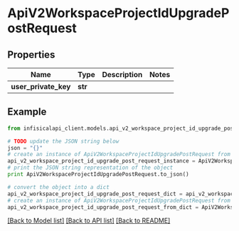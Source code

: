 # ApiV2WorkspaceProjectIdUpgradePostRequest


## Properties
Name | Type | Description | Notes
------------ | ------------- | ------------- | -------------
**user_private_key** | **str** |  | 

## Example

```python
from infisicalapi_client.models.api_v2_workspace_project_id_upgrade_post_request import ApiV2WorkspaceProjectIdUpgradePostRequest

# TODO update the JSON string below
json = "{}"
# create an instance of ApiV2WorkspaceProjectIdUpgradePostRequest from a JSON string
api_v2_workspace_project_id_upgrade_post_request_instance = ApiV2WorkspaceProjectIdUpgradePostRequest.from_json(json)
# print the JSON string representation of the object
print ApiV2WorkspaceProjectIdUpgradePostRequest.to_json()

# convert the object into a dict
api_v2_workspace_project_id_upgrade_post_request_dict = api_v2_workspace_project_id_upgrade_post_request_instance.to_dict()
# create an instance of ApiV2WorkspaceProjectIdUpgradePostRequest from a dict
api_v2_workspace_project_id_upgrade_post_request_from_dict = ApiV2WorkspaceProjectIdUpgradePostRequest.from_dict(api_v2_workspace_project_id_upgrade_post_request_dict)
```
[[Back to Model list]](../README.md#documentation-for-models) [[Back to API list]](../README.md#documentation-for-api-endpoints) [[Back to README]](../README.md)


